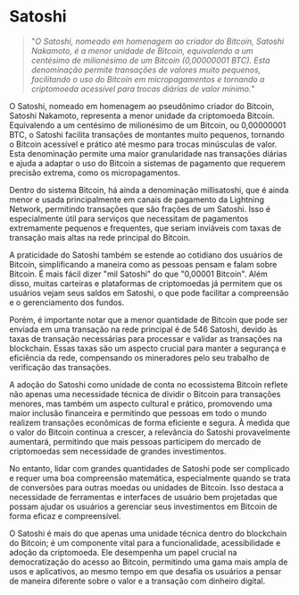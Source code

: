 # Satoshi

>"*O Satoshi, nomeado em homenagem ao criador do Bitcoin, Satoshi Nakamoto, é a menor unidade de Bitcoin, equivalendo a um centésimo de milionésimo de um Bitcoin (0,00000001 BTC). Esta denominação permite transações de valores muito pequenos, facilitando o uso do Bitcoin em micropagamentos e tornando a criptomoeda acessível para trocas diárias de valor mínimo.*"

O Satoshi, nomeado em homenagem ao pseudônimo criador do Bitcoin, Satoshi Nakamoto, representa a menor unidade da criptomoeda Bitcoin. Equivalendo a um centésimo de milionésimo de um Bitcoin, ou 0,00000001 BTC, o Satoshi facilita transações de montantes muito pequenos, tornando o Bitcoin acessível e prático até mesmo para trocas minúsculas de valor. Esta denominação permite uma maior granularidade nas transações diárias e ajuda a adaptar o uso do Bitcoin a sistemas de pagamento que requerem precisão extrema, como os micropagamentos.

Dentro do sistema Bitcoin, há ainda a denominação millisatoshi, que é ainda menor e usada principalmente em canais de pagamento da Lightning Network, permitindo transações que são frações de um Satoshi. Isso é especialmente útil para serviços que necessitam de pagamentos extremamente pequenos e frequentes, que seriam inviáveis com taxas de transação mais altas na rede principal do Bitcoin.

A praticidade do Satoshi também se estende ao cotidiano dos usuários de Bitcoin, simplificando a maneira como as pessoas pensam e falam sobre Bitcoin. É mais fácil dizer "mil Satoshi" do que "0,00001 Bitcoin". Além disso, muitas carteiras e plataformas de criptomoedas já permitem que os usuários vejam seus saldos em Satoshi, o que pode facilitar a compreensão e o gerenciamento dos fundos.

Porém, é importante notar que a menor quantidade de Bitcoin que pode ser enviada em uma transação na rede principal é de 546 Satoshi, devido às taxas de transação necessárias para processar e validar as transações na blockchain. Essas taxas são um aspecto crucial para manter a segurança e eficiência da rede, compensando os mineradores pelo seu trabalho de verificação das transações.

A adoção do Satoshi como unidade de conta no ecossistema Bitcoin reflete não apenas uma necessidade técnica de dividir o Bitcoin para transações menores, mas também um aspecto cultural e prático, promovendo uma maior inclusão financeira e permitindo que pessoas em todo o mundo realizem transações econômicas de forma eficiente e segura. À medida que o valor do Bitcoin continua a crescer, a relevância do Satoshi provavelmente aumentará, permitindo que mais pessoas participem do mercado de criptomoedas sem necessidade de grandes investimentos.

No entanto, lidar com grandes quantidades de Satoshi pode ser complicado e requer uma boa compreensão matemática, especialmente quando se trata de conversões para outras moedas ou unidades de Bitcoin. Isso destaca a necessidade de ferramentas e interfaces de usuário bem projetadas que possam ajudar os usuários a gerenciar seus investimentos em Bitcoin de forma eficaz e compreensível.

O Satoshi é mais do que apenas uma unidade técnica dentro do blockchain do Bitcoin; é um componente vital para a funcionalidade, acessibilidade e adoção da criptomoeda. Ele desempenha um papel crucial na democratização do acesso ao Bitcoin, permitindo uma gama mais ampla de usos e aplicativos, ao mesmo tempo em que desafia os usuários a pensar de maneira diferente sobre o valor e a transação com dinheiro digital.